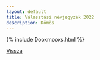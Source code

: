 ```yaml
---
layout: default
title: Választási névjegyzék 2022
description: Dömös
---
```


{% include Dooxmooxs.html %}

[Vissza](./)